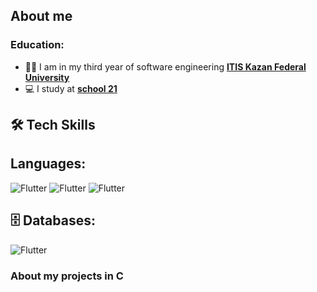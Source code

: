 ## About me
### Education:
- 👨‍🎓 I am in my third year of software engineering **<a href='https://kpfu.ru/itis' target="_blank">ITIS Kazan Federal University </a>** 
- 💻 I study at **<a href="https://21-school.ru/">school 21</a>**

## 🛠 Tech Skills
## Languages:
![Flutter](https://img.shields.io/badge/Java-8A2BE2)
![Flutter](https://img.shields.io/badge/C-C71585)
![Flutter](https://img.shields.io/badge/C++-00ffff.svg?style=for-the-badge&logo=c%2B%2B&logoColor=white)
## 🗄️ Databases:
![Flutter](https://img.shields.io/badge/Postgres-%23316192.svg?style=for-the-badge&logo=postgresql&logoColor=white)

### About my projects in C
